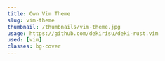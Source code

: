 ```yaml
---
title: Own Vim Theme
slug: vim-theme
thumbnail: /thumbnails/vim-theme.jpg
usage: https://github.com/dekirisu/deki-rust.vim
used: [vim]
classes: bg-cover
---
```

